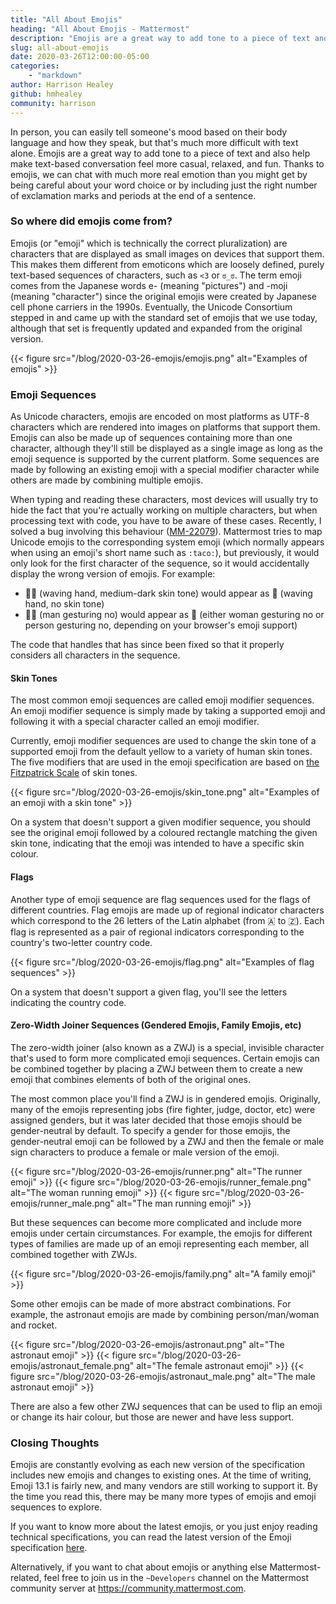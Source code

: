 ```yaml
---
title: "All About Emojis"
heading: "All About Emojis - Mattermost"
description: "Emojis are a great way to add tone to a piece of text and also help make text-based conversation feel more casual, relaxed, and fun."
slug: all-about-emojis
date: 2020-03-26T12:00:00-05:00
categories:
    - "markdown"
author: Harrison Healey
github: hmhealey
community: harrison
---
```


In person, you can easily tell someone's mood based on their body language and how they speak, but that's much more difficult with text alone. Emojis are a great way to add tone to a piece of text and also help make text-based conversation feel more casual, relaxed, and fun. Thanks to emojis, we can chat with much more real emotion than you might get by being careful about your word choice or by including just the right number of exclamation marks and periods at the end of a sentence.

### So where did emojis come from?

Emojis (or "emoji" which is technically the correct pluralization) are characters that are displayed as small images on devices that support them. This makes them different from emoticons which are loosely defined, purely text-based sequences of characters, such as ``<3`` or ``ಠ_ಠ``. The term emoji comes from the Japanese words e- (meaning "pictures") and -moji (meaning "character") since the original emojis were created by Japanese cell phone carriers in the 1990s. Eventually, the Unicode Consortium stepped in and came up with the standard set of emojis that we use today, although that set is frequently updated and expanded from the original version.

{{< figure src="/blog/2020-03-26-emojis/emojis.png" alt="Examples of emojis" >}}

### Emoji Sequences

As Unicode characters, emojis are encoded on most platforms as UTF-8 characters which are rendered into images on platforms that support them. Emojis can also be made up of sequences containing more than one character, although they'll still be displayed as a single image as long as the emoji sequence is supported by the current platform. Some sequences are made by following an existing emoji with a special modifier character while others are made by combining multiple emojis.

When typing and reading these characters, most devices will usually try to hide the fact that you're actually working on multiple characters, but when processing text with code, you have to be aware of these cases. Recently, I solved a bug involving this behaviour ([MM-22079](https://mattermost.atlassian.net/browse/MM-22079)). Mattermost tries to map Unicode emojis to the corresponding system emoji (which normally appears when using an emoji's short name such as `:taco:`), but previously, it would only look for the first character of the sequence, so it would accidentally display the wrong version of emojis. For example:

- 👋🏾 (waving hand, medium-dark skin tone) would appear as 👋 (waving hand, no skin tone)
- 🙅‍♂️ (man gesturing no) would appear as 🙅 (either woman gesturing no or person gesturing no, depending on your browser's emoji support)

The code that handles that has since been fixed so that it properly considers all characters in the sequence.

#### Skin Tones

The most common emoji sequences are called emoji modifier sequences. An emoji modifier sequence is simply made by taking a supported emoji and following it with a special character called an emoji modifier.

Currently, emoji modifier sequences are used to change the skin tone of a supported emoji from the default yellow to a variety of human skin tones. The five modifiers that are used in the emoji specification are based on [the Fitzpatrick Scale](https://en.wikipedia.org/wiki/Fitzpatrick_scale) of skin tones.

{{< figure src="/blog/2020-03-26-emojis/skin_tone.png" alt="Examples of an emoji with a skin tone" >}}

On a system that doesn't support a given modifier sequence, you should see the original emoji followed by a coloured rectangle matching the given skin tone, indicating that the emoji was intended to have a specific skin colour.

#### Flags

Another type of emoji sequence are flag sequences used for the flags of different countries. Flag emojis are made up of regional indicator characters which correspond to the 26 letters of the Latin alphabet (from 🇦 to 🇿). Each flag is represented as a pair of regional indicators corresponding to the country's two-letter country code.

{{< figure src="/blog/2020-03-26-emojis/flag.png" alt="Examples of flag sequences" >}}

On a system that doesn't support a given flag, you'll see the letters indicating the country code.

#### Zero-Width Joiner Sequences (Gendered Emojis, Family Emojis, etc)

The zero-width joiner (also known as a ZWJ) is a special, invisible character that's used to form more complicated emoji sequences. Certain emojis can be combined together by placing a ZWJ between them to create a new emoji that combines elements of both of the original ones.

The most common place you'll find a ZWJ is in gendered emojis. Originally, many of the emojis representing jobs (fire fighter, judge, doctor, etc) were assigned genders, but it was later decided that those emojis should be gender-neutral by default. To specify a gender for those emojis, the gender-neutral emoji can be followed by a ZWJ and then the female or male sign characters to produce a female or male version of the emoji.

{{< figure src="/blog/2020-03-26-emojis/runner.png" alt="The runner emoji" >}}
{{< figure src="/blog/2020-03-26-emojis/runner_female.png" alt="The woman running emoji" >}}
{{< figure src="/blog/2020-03-26-emojis/runner_male.png" alt="The man running emoji" >}}

But these sequences can become more complicated and include more emojis under certain circumstances. For example, the emojis for different types of families are made up of an emoji representing each member, all combined together with ZWJs.

{{< figure src="/blog/2020-03-26-emojis/family.png" alt="A family emoji" >}}

Some other emojis can be made of more abstract combinations. For example, the astronaut emojis are made by combining person/man/woman and rocket.

{{< figure src="/blog/2020-03-26-emojis/astronaut.png" alt="The astronaut emoji" >}}
{{< figure src="/blog/2020-03-26-emojis/astronaut_female.png" alt="The female astronaut emoji" >}}
{{< figure src="/blog/2020-03-26-emojis/astronaut_male.png" alt="The male astronaut emoji" >}}

There are also a few other ZWJ sequences that can be used to flip an emoji or change its hair colour, but those are newer and have less support.

### Closing Thoughts

Emojis are constantly evolving as each new version of the specification includes new emojis and changes to existing ones. At the time of writing, Emoji 13.1 is fairly new, and many vendors are still working to support it. By the time you read this, there may be many more types of emojis and emoji sequences to explore.

If you want to know more about the latest emojis, or you just enjoy reading technical specifications, you can read the latest version of the Emoji specification [here](https://unicode.org/reports/tr51/).

Alternatively, if you want to chat about emojis or anything else Mattermost-related, feel free to join us in the `~Developers` channel on the Mattermost community server at https://community.mattermost.com.
